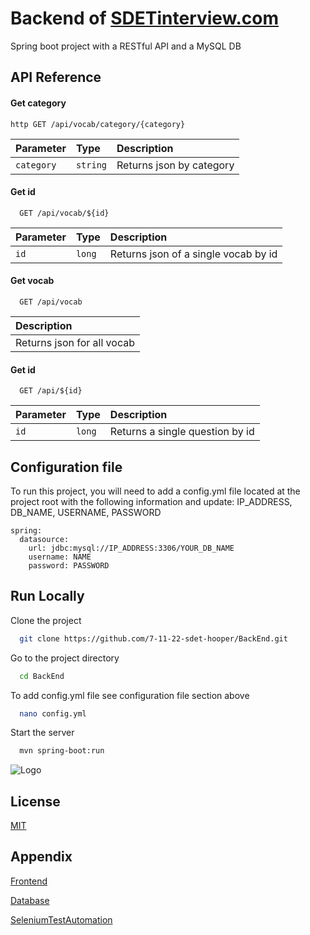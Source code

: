 
# Backend of [SDETinterview.com](https://SDETinterview.com)

Spring boot project with a RESTful API and a MySQL DB


## API Reference

#### Get category

`http
  GET /api/vocab/category/{category}
`

| Parameter | Type     | Description                |
| :-------- | :------- | :------------------------- |
| `category` | `string` | Returns json by category |

#### Get id

```http
  GET /api/vocab/${id}
```

| Parameter | Type     | Description                       |
| :-------- | :------- | :-------------------------------- |
| `id`      | `long`   | Returns json of a single vocab by id |

#### Get vocab

```http
  GET /api/vocab
```

| Description                       |
 | :-------------------------------- |
 | Returns json for all vocab |

#### Get id

```http
  GET /api/${id}
```

| Parameter | Type     | Description                       |
| :-------- | :------- | :-------------------------------- |
| `id`      | `long` | Returns a single question by id |






## Configuration file

To run this project, you will need to add a config.yml file located at the project root with the following information and update: 
IP_ADDRESS,
DB_NAME,
USERNAME, 
PASSWORD

```
spring:
  datasource:
    url: jdbc:mysql://IP_ADDRESS:3306/YOUR_DB_NAME
    username: NAME
    password: PASSWORD
```




## Run Locally

Clone the project

```bash
  git clone https://github.com/7-11-22-sdet-hooper/BackEnd.git
```

Go to the project directory

```bash
  cd BackEnd
```

To add config.yml file see configuration file section above

```bash
  nano config.yml
```

Start the server

```bash
  mvn spring-boot:run
```


![Logo](https://dev-to-uploads.s3.amazonaws.com/uploads/articles/th5xamgrr6se0x5ro4g6.png)


## License

[MIT](https://choosealicense.com/licenses/mit/)


## Appendix

[Frontend](https://github.com/7-11-22-sdet-hooper/ReviewsFrontend)

[Database](https://github.com/7-11-22-sdet-hooper/Database)

[SeleniumTestAutomation](https://github.com/7-11-22-sdet-hooper/SeleniumTestAutomation)
